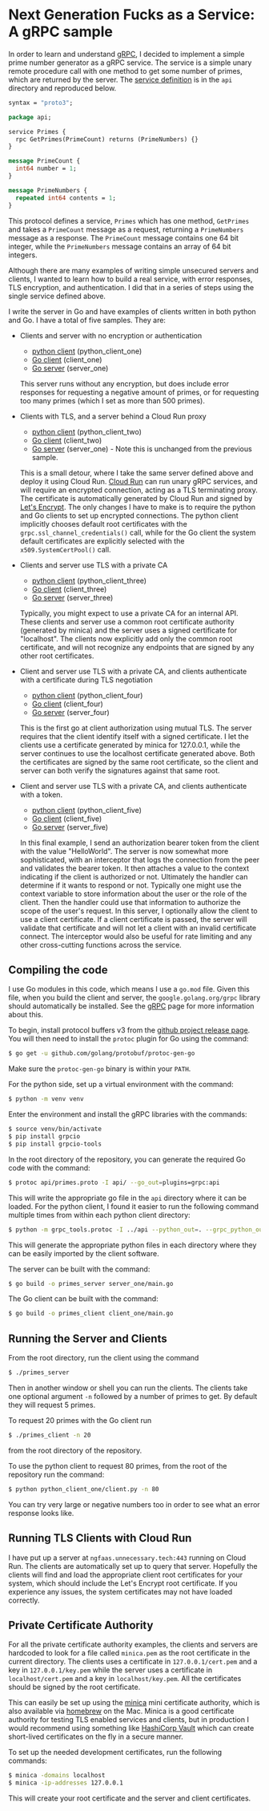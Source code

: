 # Next Generation Fucks as a Service: A gRPC sample

In order to learn and understand [gRPC](https://grpc.io), I decided to
implement a simple prime number generator as a
gRPC service. The service is a simple unary remote procedure call with one
method to get some number of primes, which are returned by the server. The
[service definition](api/primes.proto) is in the `api` directory and
reproduced below.

```protobuf
syntax = "proto3";

package api;

service Primes {
  rpc GetPrimes(PrimeCount) returns (PrimeNumbers) {}
}

message PrimeCount {
  int64 number = 1;
}

message PrimeNumbers {
  repeated int64 contents = 1;
}
```

This protocol defines a service, `Primes` which has one method, `GetPrimes` and
takes a `PrimeCount` message as a request, returning a `PrimeNumbers` message as a
response. The `PrimeCount` message contains one 64 bit integer, while the
`PrimeNumbers` message contains an array of 64 bit integers.

Although there are many examples of writing simple unsecured servers and
clients, I wanted to learn how to build a real service, with error responses,
TLS encryption, and authentication. I did that in a series of steps using the
single service defined above.

I write the server in Go and have examples of clients written in both python
and Go. I have a total of five samples. They are:

- Clients and server with no encryption or authentication
    - [python client](python_client_one/client.py) (python_client_one)
    - [Go client](client_one/main.go) (client_one)
    - [Go server](server_one/main.go) (server_one)

    This server runs without any encryption, but does include error responses
    for requesting a negative amount of primes, or for requesting too many
    primes (which I set as more than 500 primes). 

- Clients with TLS, and a server behind a Cloud Run proxy
    - [python client](python_client_two/client.py) (python_client_two)
    - [Go client](client_two/main.go) (client_two)
    - [Go server](server_one/main.go) (server_one) - Note this is unchanged from the
      previous sample.

    This is a small detour, where I take the same server defined above and
    deploy it using Cloud Run. [Cloud Run](https://cloud.run/) can run unary gRPC services, and will
    require an encrypted connection, acting as a TLS terminating proxy. The
    certificate is automatically generated by Cloud Run and signed by [Let's
    Encrypt](https://letsencrypt.org/). The only changes I have to make is to
    require the python and Go clients to set up encrypted connections. The
    python client implicitly chooses default root certificates with the
    `grpc.ssl_channel_credentials()` call, while for the Go client the system
    default certificates are explicitly selected with the
    `x509.SystemCertPool()` call.

- Clients and server use TLS with a private CA
    - [python client](python_client_three/client.py) (python_client_three)
    - [Go client](client_three/main.go) (client_three)
    - [Go server](server_three/main.go) (server_three)

    Typically, you might expect to use a private CA for an internal API. These
    clients and server use a common root certificate authority (generated by
    minica) and the server uses a signed certificate for "localhost". The
    clients now explicitly add only the common root certificate, and will not
    recognize any endpoints that are signed by any other root certificates.

- Client and server use TLS with a private CA, and clients authenticate with a
  certificate during TLS negotiation
    - [python client](python_client_four/client.py) (python_client_four)
    - [Go client](client_four/main.go) (client_four)
    - [Go server](server_four/main.go) (server_four)

    This is the first go at client authorization using mutual TLS. The server
    requires that the client identify itself with a signed certificate. I let
    the clients use a certificate generated by minica for 127.0.0.1, while the
    server continues to use the localhost certificate generated above. Both
    the certificates are signed by the same root certificate, so the client
    and server can both verify the signatures against that same root. 

- Client and server use TLS with a private CA, and clients authenticate with a
  token.
    - [python client](python_client_five/client.py) (python_client_five)
    - [Go client](client_five/main.go) (client_five)
    - [Go server](server_five/main.go) (server_five)

    In this final example, I send an authorization bearer token from the
    client with the value "HelloWorld". The server is now somewhat more
    sophisticated, with an interceptor that logs the connection from the peer
    and validates the bearer token. It then attaches a value to the context
    indicating if the client is authorized or not. Ultimately the handler can
    determine if it wants to respond or not. Typically one might use the
    context variable to store information about the user or the role of the
    client. Then the handler could use that information to authorize the scope
    of the user's request. In this server, I optionally allow the client to
    use a client certificate. If a client certificate is passed, the server
    will validate that certificate and will not let a client with an invalid
    certificate connect. The interceptor would also be useful for rate
    limiting and any other cross-cutting functions across the service.

## Compiling the code

I use Go modules in this code, which means I use a `go.mod` file. Given this
file, when you build the client and server, the `google.golang.org/grpc`
library should automatically be installed. See the [gRPC](https://grpc.io)
page for more information about this.

To begin, install protocol buffers v3 from the [github project release
page](https://github.com/google/protobuf/releases). You will then need to
install the `protoc` plugin for Go using the command:

```sh
$ go get -u github.com/golang/protobuf/protoc-gen-go
```

Make sure the `protoc-gen-go` binary is within your `PATH`.

For the python side, set up a virtual environment with the command:

```sh
$ python -m venv venv
```

Enter the environment and install the gRPC libraries with the commands:

```sh
$ source venv/bin/activate
$ pip install grpcio
$ pip install grpcio-tools
```

In the root directory of the repository, you can generate the required Go code
with the command:

```sh
$ protoc api/primes.proto -I api/ --go_out=plugins=grpc:api
```

This will write the appropriate go file in the `api` directory where it can be
loaded. For the python client, I found it easier to run the following command
multiple times from within each python client directory:

```sh
$ python -m grpc_tools.protoc -I ../api --python_out=. --grpc_python_out=. ../api/primes.proto
```

This will generate the appropriate python files in each directory where they
can be easily imported by the client software.

The server can be built with the command:

```sh
$ go build -o primes_server server_one/main.go
```

The Go client can be built with the command:

```sh
$ go build -o primes_client client_one/main.go
```

## Running the Server and Clients

From the root directory, run the client using the command

```sh
$ ./primes_server
```

Then in another window or shell you can run the clients. The clients take one
optional argument `-n` followed by a number of primes to get. By default they
will request 5 primes. 

To request 20 primes with the Go client run

```sh
$ ./primes_client -n 20
```

from the root directory of the repository.

To use the python client to request 80 primes, from the root of the repository
run  the command:

```sh
$ python python_client_one/client.py -n 80
```

You can try very large or negative numbers too in order to see what an error
response looks like.

## Running TLS Clients with Cloud Run

I have put up a server at `ngfaas.unnecessary.tech:443` running on Cloud Run.
The clients are automatically set up to query that server. Hopefully the
clients will find and load the appropriate client root certificates for your
system, which should include the Let's Encrypt root certificate. If you
experience any issues, the system certificates may not have loaded correctly.

## Private Certificate Authority

For all the private certificate authority examples, the clients and servers
are hardcoded to look for a file called `minica.pem` as the root certificate
in the current directory. The clients uses a certificate in
`127.0.0.1/cert.pem` and a key in `127.0.0.1/key.pem` while the server uses a
certificate in `localhost/cert.pem` and a key in `localhost/key.pem`. All the
certificates should be signed by the root certificate.

This can easily be set up using the [minica](https://github.com/jsha/minica)
mini certificate authority, which is also available via
[homebrew](https://brew.sh/) on the Mac. Minica is a good certificate
authority for testing TLS enabled services and clients, but in production I
would recommend using something like [HashiCorp
Vault](https://www.vaultproject.io/) which can create short-lived certificates
on the fly in a secure manner. 

To set up the needed development certificates, run the following commands:

```sh
$ minica -domains localhost
$ minica -ip-addresses 127.0.0.1
```

This will create your root certificate and the server and client certificates.
